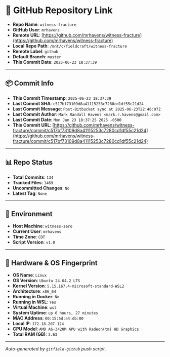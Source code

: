 # 🔗 GitHub Repository Link

- **Repo Name**: `witness-fracture`
- **GitHub User**: `mrhavens`
- **Remote URL**: [https://github.com/mrhavens/witness-fracture](https://github.com/mrhavens/witness-fracture)
- **Local Repo Path**: `/mnt/c/fieldcraft/witness-fracture`
- **Remote Label**: `github`
- **Default Branch**: `master`
- **This Commit Date**: `2025-06-23 18:37:39`

---

## 📦 Commit Info

- **This Commit Timestamp**: `2025-06-23 18:37:39`
- **Last Commit SHA**: `c517bf73109d8a41115253c7280cd1df55c21d24`
- **Last Commit Message**: `Post-Bitbucket sync at 2025-06-23T22:46:07Z`
- **Last Commit Author**: `Mark Randall Havens <mark.r.havens@gmail.com>`
- **Last Commit Date**: `Mon Jun 23 18:37:25 2025 -0500`
- **This Commit URL**: [https://github.com/mrhavens/witness-fracture/commit/c517bf73109d8a41115253c7280cd1df55c21d24](https://github.com/mrhavens/witness-fracture/commit/c517bf73109d8a41115253c7280cd1df55c21d24)

---

## 📊 Repo Status

- **Total Commits**: `134`
- **Tracked Files**: `1469`
- **Uncommitted Changes**: `No`
- **Latest Tag**: `None`

---

## 🧭 Environment

- **Host Machine**: `witness-zero`
- **Current User**: `mrhavens`
- **Time Zone**: `CDT`
- **Script Version**: `v1.0`

---

## 🧬 Hardware & OS Fingerprint

- **OS Name**: `Linux`
- **OS Version**: `Ubuntu 24.04.2 LTS`
- **Kernel Version**: `5.15.167.4-microsoft-standard-WSL2`
- **Architecture**: `x86_64`
- **Running in Docker**: `No`
- **Running in WSL**: `Yes`
- **Virtual Machine**: `wsl`
- **System Uptime**: `up 6 hours, 27 minutes`
- **MAC Address**: `00:15:5d:a4:db:00`
- **Local IP**: `172.18.207.124`
- **CPU Model**: `AMD A6-3420M APU with Radeon(tm) HD Graphics`
- **Total RAM (GB)**: `3.63`

---

_Auto-generated by `gitfield-github` push script._
